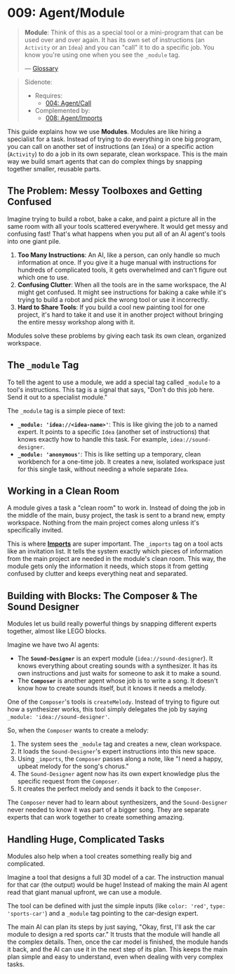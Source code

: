 # 009: Agent/Module

> **Module**: Think of this as a special tool or a mini-program that can be used over and over again. It has its own set of instructions (an `Activity` or an `Idea`) and you can "call" it to do a specific job. You know you're using one when you see the `_module` tag.
>
> — [Glossary](./000_glossary.md)

> Sidenote:
>
> - Requires:
>   - [004: Agent/Call](./004_agent_call.md)
> - Complemented by:
>   - [008: Agent/Imports](./008_agent_imports.md)

This guide explains how we use **Modules**. Modules are like hiring a specialist for a task. Instead of trying to do everything in one big program, you can call on another set of instructions (an `Idea`) or a specific action (`Activity`) to do a job in its own separate, clean workspace. This is the main way we build smart agents that can do complex things by snapping together smaller, reusable parts.

## The Problem: Messy Toolboxes and Getting Confused

Imagine trying to build a robot, bake a cake, and paint a picture all in the same room with all your tools scattered everywhere. It would get messy and confusing fast! That's what happens when you put all of an AI agent's tools into one giant pile.

1.  **Too Many Instructions**: An AI, like a person, can only handle so much information at once. If you give it a huge manual with instructions for hundreds of complicated tools, it gets overwhelmed and can't figure out which one to use.
2.  **Confusing Clutter**: When all the tools are in the same workspace, the AI might get confused. It might see instructions for baking a cake while it's trying to build a robot and pick the wrong tool or use it incorrectly.
3.  **Hard to Share Tools**: If you build a cool new painting tool for one project, it's hard to take it and use it in another project without bringing the entire messy workshop along with it.

Modules solve these problems by giving each task its own clean, organized workspace.

## The `_module` Tag

To tell the agent to use a module, we add a special tag called `_module` to a tool's instructions. This tag is a signal that says, "Don't do this job here. Send it out to a specialist module."

The `_module` tag is a simple piece of text:

- **`_module: 'idea://<idea-name>'`**: This is like giving the job to a named expert. It points to a specific `Idea` (another set of instructions) that knows exactly how to handle this task. For example, `idea://sound-designer`.
- **`_module: 'anonymous'`**: This is like setting up a temporary, clean workbench for a one-time job. It creates a new, isolated workspace just for this single task, without needing a whole separate `Idea`.

## Working in a Clean Room

A module gives a task a "clean room" to work in. Instead of doing the job in the middle of the main, busy project, the task is sent to a brand new, empty workspace. Nothing from the main project comes along unless it's specifically invited.

This is where **[Imports](./008_agent_imports.md)** are super important. The `_imports` tag on a tool acts like an invitation list. It tells the system exactly which pieces of information from the main project are needed in the module's clean room. This way, the module gets only the information it needs, which stops it from getting confused by clutter and keeps everything neat and separated.

## Building with Blocks: The Composer & The Sound Designer

Modules let us build really powerful things by snapping different experts together, almost like LEGO blocks.

Imagine we have two AI agents:

- The **`Sound-Designer`** is an expert module (`idea://sound-designer`). It knows everything about creating sounds with a synthesizer. It has its own instructions and just waits for someone to ask it to make a sound.
- The **`Composer`** is another agent whose job is to write a song. It doesn't know how to create sounds itself, but it knows it needs a melody.

One of the `Composer`'s tools is `createMelody`. Instead of trying to figure out how a synthesizer works, this tool simply delegates the job by saying `_module: 'idea://sound-designer'`.

So, when the `Composer` wants to create a melody:

1.  The system sees the `_module` tag and creates a new, clean workspace.
2.  It loads the `Sound-Designer`'s expert instructions into this new space.
3.  Using `_imports`, the `Composer` passes along a note, like "I need a happy, upbeat melody for the song's chorus."
4.  The `Sound-Designer` agent now has its own expert knowledge plus the specific request from the `Composer`.
5.  It creates the perfect melody and sends it back to the `Composer`.

The `Composer` never had to learn about synthesizers, and the `Sound-Designer` never needed to know it was part of a bigger song. They are separate experts that can work together to create something amazing.

## Handling Huge, Complicated Tasks

Modules also help when a tool creates something really big and complicated.

Imagine a tool that designs a full 3D model of a car. The instruction manual for that car (the output) would be huge! Instead of making the main AI agent read that giant manual upfront, we can use a module.

The tool can be defined with just the simple inputs (like `color: 'red'`, `type: 'sports-car'`) and a `_module` tag pointing to the car-design expert.

The main AI can plan its steps by just saying, "Okay, first, I'll ask the car module to design a red sports car." It trusts that the module will handle all the complex details. Then, once the car model is finished, the module hands it back, and the AI can use it in the next step of its plan. This keeps the main plan simple and easy to understand, even when dealing with very complex tasks.